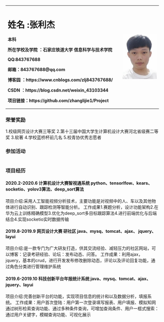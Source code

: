 <table border="0" width='12500px'>
  <tr>
    <td width="75%">
      <h1>姓名 :张利杰 </h1>
      <p><b>本科</b></p>
      <p><b>所在学校及学院 ：石家庄铁道大学 信息科学与技术学院</b></p>
      <p><b>QQ:843767688</b></p>
      <p><b>邮箱：843767688@qq.com </b></p>
      <p><b> 博客园 ：https://www.cnblogs.com/zlj843767688/</b></p>
       <p><b>CSDN ：https://blog.csdn.net/weixin_43103344</b></p>
       <p><b>项目链接：https://github.com/zhanglijie1/Project</b></p>
    </td>
    <td width="25%">
      <img src="face.jpg" width="100%">    
    </td>
  </tr>
</table>

### 荣誉奖励
1.校级网页设计大赛三等奖
2.第十三届中国大学生计算机设计大赛河北省级赛二等奖
3.软著
4.学校蓝桥杯前几名
5.校青协优秀志愿者
### 参加活动
#
 
### 项目经历
#### 2020.2-2020.6      计算机设计大赛智视通系统          python、tensorlfow、kears、socketio、yolov3算法、deep_sort算法
项目介绍:采用人工智能视频分析技术，主要功能是对视频中的人、车以及其他物体进行自动识别、跟踪检测等智能分析。 
工作成果1.赛题分析，设计功能架构2.在华为云上训练精确模型3.优化为deep_sort多目标跟踪算法4.进行前端优化与后端结合4.实现socketio实时数据传输

#### 2019.8-2019.9	     网页设计大赛 研社区	    java、mysq、tomcat、ajax、 jquery、layui
项目介绍:是一款专门为广大研友打造，供其交流经验、减轻压力的社区网站，可以博客：记录考研经验、论坛：发布动态、问答。
工作成果：利用ajax， jquery，基本的crud，进行开发发布修改删除动态，评论以及评论回复功能，通过角色分类进行管理维护系统

#### 2019.6-2019.10	 科技创新平台年报统计系统	java、mysq、tomcat、ajax、 jquery、layui
项目介绍:完善创新平台的功能，实现项目信息的统计和以及数据分析，填报系统。
工作成果：用户首次登陆：用户第一次登录填写报表、用户填报、模拟知网通过树形检索查询功能、通过多种条件查询，可增加查询条件、用户一框式搜索：通过用户关键字，模糊查询功能、可视化展示
